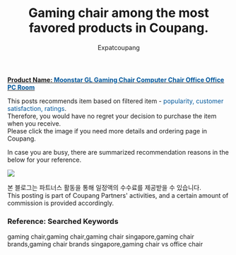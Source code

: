 ﻿---
layout: post
title:  "Gaming chair among the most favored products in Coupang."
author: Expatcoupang
categories: [ Living ]
tags: [gaming chair,gaming chair,gaming chair singapore,gaming chair brands,gaming chair brands singapore,gaming chair vs office chair]
image: https://thumbnail7.coupangcdn.com/thumbnails/remote/492x492ex/image/vendor_inventory/f1ad/52ef9cd314bdf8aa88d73083766a4cd4a20d8fceae2d40a595266c14c276.jpg 
---

<a href="https://link.coupang.com/a/lQkff"><b>Product Name: <font color='#01579B'>Moonstar GL Gaming Chair Computer Chair Office Office PC Room</font></b></a>

This posts recommends item based on filtered item - <font color='#01579B'>popularity, customer satisfaction, ratings</font>.<br>
Therefore, you would have no regret your decision to purchase the item when you receive.<br>
Please click the image if you need more details and ordering page in Coupang. 

In case you are busy, there are summarized recommendation reasons in the below for your reference. 

<a href="https://link.coupang.com/a/lQkff"><img src="https://thumbnail7.coupangcdn.com/thumbnails/remote/q89/image/vendor_inventory/bcb8/2be7250d4c3fe5b5b5edeecd5ac0032f2fb738b11dbca3a21b086b7a9fd1.jpg"></a> 

본 블로그는 파트너스 활동을 통해 일정액의 수수료를 제공받을 수 있습니다.<br>
This posting is part of Coupang Partners' activities, and a certain amount of commission is provided accordingly.

### Reference: Searched Keywords  
gaming chair,gaming chair,gaming chair singapore,gaming chair brands,gaming chair brands singapore,gaming chair vs office chair